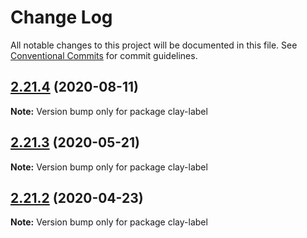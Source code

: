 # Change Log

All notable changes to this project will be documented in this file.
See [Conventional Commits](https://conventionalcommits.org) for commit guidelines.

## [2.21.4](https://github.com/liferay/clay/tree/master/packages/clay-label/compare/v2.21.3...v2.21.4) (2020-08-11)

**Note:** Version bump only for package clay-label





## [2.21.3](https://github.com/liferay/clay/tree/master/packages/clay-label/compare/v2.21.2...v2.21.3) (2020-05-21)

**Note:** Version bump only for package clay-label





## [2.21.2](https://github.com/liferay/clay/tree/master/packages/clay-label/compare/v2.21.1...v2.21.2) (2020-04-23)

**Note:** Version bump only for package clay-label
